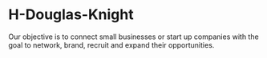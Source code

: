 # H-Douglas-Knight
Our objective is to connect small businesses or start up companies with the goal to network, brand, recruit and expand their opportunities. 
